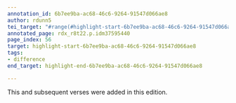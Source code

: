 ```yaml
---
annotation_id: 6b7ee9ba-ac68-46c6-9264-91547d066ae8
author: rdunn5
tei_target: "#range(#highlight-start-6b7ee9ba-ac68-46c6-9264-91547d066ae8, #highlight-end-6b7ee9ba-ac68-46c6-9264-91547d066ae8)"
annotated_page: rdx_r8t22.p.idm37595440
page_index: 56
target: highlight-start-6b7ee9ba-ac68-46c6-9264-91547d066ae8
tags:
- difference
end_target: highlight-end-6b7ee9ba-ac68-46c6-9264-91547d066ae8

---
```

This and subsequent verses were added in this edition.